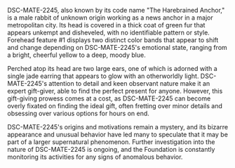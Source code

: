 DSC-MATE-2245, also known by its code name "The Harebrained Anchor," is a male rabbit of unknown origin working as a news anchor in a major metropolitan city. Its head is covered in a thick coat of green fur that appears unkempt and disheveled, with no identifiable pattern or style. Forehead feature #1 displays two distinct color bands that appear to shift and change depending on DSC-MATE-2245's emotional state, ranging from a bright, cheerful yellow to a deep, moody blue.

Perched atop its head are two large ears, one of which is adorned with a single jade earring that appears to glow with an otherworldly light. DSC-MATE-2245's attention to detail and keen observant nature make it an expert gift-giver, able to find the perfect present for anyone. However, this gift-giving prowess comes at a cost, as DSC-MATE-2245 can become overly fixated on finding the ideal gift, often fretting over minor details and obsessing over various options for hours on end.

DSC-MATE-2245's origins and motivations remain a mystery, and its bizarre appearance and unusual behavior have led many to speculate that it may be part of a larger supernatural phenomenon. Further investigation into the nature of DSC-MATE-2245 is ongoing, and the Foundation is constantly monitoring its activities for any signs of anomalous behavior.